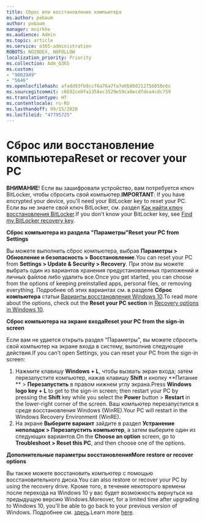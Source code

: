 ```yaml
---
title: Сброс или восстановление компьютера
ms.author: pebaum
author: pebaum
manager: mnirkhe
ms.audience: Admin
ms.topic: article
ms.service: o365-administration
ROBOTS: NOINDEX, NOFOLLOW
localization_priority: Priority
ms.collection: Adm_O365
ms.custom:
- "9002949"
- "5646"
ms.openlocfilehash: afadd93fb9ccf6a76a7fa7e6b860212756050c6c
ms.sourcegitcommit: c6692ce0fa1358ec3529e59ca0ecdfdea4cdc759
ms.translationtype: HT
ms.contentlocale: ru-RU
ms.lasthandoff: 09/15/2020
ms.locfileid: "47795725"
---
```

# <a name="reset-or-recover-your-pc"></a><span data-ttu-id="cff70-102">Сброс или восстановление компьютера</span><span class="sxs-lookup"><span data-stu-id="cff70-102">Reset or recover your PC</span></span>

<span data-ttu-id="cff70-103">**ВНИМАНИЕ**! Если вы зашифровали устройство, вам потребуется ключ BitLocker, чтобы сбросить свой компьютер.</span><span class="sxs-lookup"><span data-stu-id="cff70-103">**IMPORTANT**: If you have encrypted your device, you'll need your BitLocker key to reset your PC.</span></span> <span data-ttu-id="cff70-104">Если вы не знаете свой ключ BitLocker, см. раздел [Как найти ключ восстановления BitLocker](https://support.microsoft.com/help/4026181/windows-10-find-my-bitlocker-recovery-key).</span><span class="sxs-lookup"><span data-stu-id="cff70-104">If you don't know your BitLocker key, see [Find my BitLocker recovery key](https://support.microsoft.com/help/4026181/windows-10-find-my-bitlocker-recovery-key).</span></span>

<span data-ttu-id="cff70-105">**Сброс компьютера из раздела "Параметры"**</span><span class="sxs-lookup"><span data-stu-id="cff70-105">**Reset your PC from Settings**</span></span>

<span data-ttu-id="cff70-106">Вы можете выполнить сброс компьютера, выбрав **Параметры > Обновление и безопасность > Восстановление**.</span><span class="sxs-lookup"><span data-stu-id="cff70-106">You can reset your PC from **Settings > Update & Security > Recovery**.</span></span> <span data-ttu-id="cff70-107">При этом вы можете выбрать один из вариантов хранения предустановленных приложений и личных файлов либо удалить все.</span><span class="sxs-lookup"><span data-stu-id="cff70-107">Once you get started, you can choose from the options of keeping preinstalled apps, personal files, or removing everything.</span></span> <span data-ttu-id="cff70-108">Подробнее об этих вариантах см. в разделе **Сброс компьютера** статьи [Варианты восстановления Windows 10](https://support.microsoft.com/help/12415/windows-10-recovery-options).</span><span class="sxs-lookup"><span data-stu-id="cff70-108">To read more about the options, check out the **Reset your PC section** in [Recovery options in Windows 10](https://support.microsoft.com/help/12415/windows-10-recovery-options).</span></span>

<span data-ttu-id="cff70-109">**Сброс компьютера на экране входа**</span><span class="sxs-lookup"><span data-stu-id="cff70-109">**Reset your PC from the sign-in screen**</span></span>

<span data-ttu-id="cff70-110">Если вам не удается открыть раздел "Параметры", вы можете сбросить свой компьютер на экране входа в систему, выполнив следующие действия.</span><span class="sxs-lookup"><span data-stu-id="cff70-110">If you can't open Settings, you can reset your PC from the sign-in screen:</span></span>

1. <span data-ttu-id="cff70-111">Нажмите клавишу **Windows + L**, чтобы вызвать экран входа; затем перезапустите компьютер, нажав клавишу **Shift** и кнопку \*\*Питание \*\* > **Перезапустить** в правом нижнем углу экрана.</span><span class="sxs-lookup"><span data-stu-id="cff70-111">Press **Windows logo key + L** to get to the sign-in screen; then restart your PC by pressing the **Shift** key while you select the **Power** button > **Restart** in the lower-right corner of the screen.</span></span> <span data-ttu-id="cff70-112">Ваш компьютер перезапустится в среде восстановления Windows (WinRE).</span><span class="sxs-lookup"><span data-stu-id="cff70-112">Your PC will restart in the Windows Recovery Environment (WinRE).</span></span>
2. <span data-ttu-id="cff70-113">На экране **Выберите вариант** зайдите в раздел **Устранение неполадок > Перезапустить компьютер**, а затем выберите один из следующих вариантов.</span><span class="sxs-lookup"><span data-stu-id="cff70-113">On the **Choose an option** screen, go to **Troubleshoot > Reset this PC**, and then choose one of the options.</span></span>

<span data-ttu-id="cff70-114">**Дополнительные параметры восстановления**</span><span class="sxs-lookup"><span data-stu-id="cff70-114">**More restore or recover options**</span></span>

<span data-ttu-id="cff70-115">Вы также можете восстановить компьютер с помощью восстановительного диска.</span><span class="sxs-lookup"><span data-stu-id="cff70-115">You can also restore or recover your PC by using the recovery drive.</span></span> <span data-ttu-id="cff70-116">Кроме того, в течение некоторого времени после перехода на Windows 10 у вас будет возможность вернуться на предыдущую версию Windows.</span><span class="sxs-lookup"><span data-stu-id="cff70-116">Moreover, for a limited time after upgrading to Windows 10, you'll be able to go back to your previous version of Windows.</span></span> <span data-ttu-id="cff70-117">Подробнее см. [здесь](https://support.microsoft.com/help/12415/windows-10-recovery-options).</span><span class="sxs-lookup"><span data-stu-id="cff70-117">Learn more [here](https://support.microsoft.com/help/12415/windows-10-recovery-options).</span></span>
